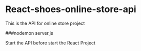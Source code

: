 # React-shoes-online-store-api
This is the API for online store project

###nodemon server.js

Start the API before start the React Project



